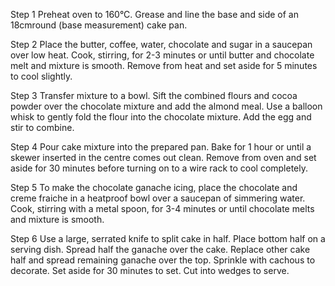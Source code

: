 Step 1
Preheat oven to 160°C. Grease and line the base and side of an 18cmround (base measurement) cake pan.

Step 2
Place the butter, coffee, water, chocolate and sugar in a saucepan over low heat. Cook, stirring, for 2-3 minutes or until butter and chocolate melt and mixture is smooth. Remove from heat and set aside for 5 minutes to cool slightly.

Step 3
Transfer mixture to a bowl. Sift the combined flours and cocoa powder over the chocolate mixture and add the almond meal. Use a balloon whisk to gently fold the flour into the chocolate mixture. Add the egg and stir to combine.

Step 4
Pour cake mixture into the prepared pan. Bake for 1 hour or until a skewer inserted in the centre comes out clean. Remove from oven and set aside for 30 minutes before turning on to a wire rack to cool completely.

Step 5
To make the chocolate ganache icing, place the chocolate and creme fraiche in a heatproof bowl over a saucepan of simmering water. Cook, stirring with a metal spoon, for 3-4 minutes or until chocolate melts and mixture is smooth.

Step 6
Use a large, serrated knife to split cake in half. Place bottom half on a serving dish. Spread half the ganache over the cake. Replace other cake half and spread remaining ganache over the top. Sprinkle with cachous to decorate. Set aside for 30 minutes to set. Cut into wedges to serve.
